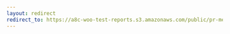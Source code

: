 ```yaml
---
layout: redirect
redirect_to: https://a8c-woo-test-reports.s3.amazonaws.com/public/pr-merge/39843/e2e/index.html
---
```

